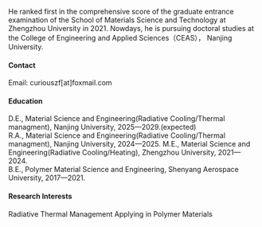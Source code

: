 


He ranked first in the comprehensive score of the graduate entrance examination of the School of Materials Science and Technology at Zhengzhou University in 2021. Nowdays, he is pursuing doctoral studies at the College of Engineering and Applied Sciences（CEAS）， Nanjing University. 

#### Contact

Email: curiouszf[at]foxmail.com

#### Education
D.E., Material Science and Engineering(Radiative Cooling/Thermal managment), Nanjing University, 2025—2029.(expected)\
R.A., Material Science and Engineering(Radiative Cooling/Thermal managment), Nanjing University, 2024—2025.
M.E., Material Science and Engineering(Radiative Cooling/Heating), Zhengzhou University, 2021—2024.\
B.E., Polymer Material Science and Engineering, Shenyang Aerospace University, 2017—2021.

#### Research Interests
Radiative Thermal Management Applying in Polymer Materials

